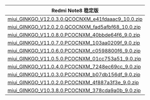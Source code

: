 | Redmi Note8  稳定版    |
| ---- |
| [miui_GINKGO_V12.0.3.0.QCOCNXM_e41fdaaac9_10.0.zip](https://hugeota.d.miui.com/V12.0.3.0.QCOCNXM/miui_GINKGO_V12.0.3.0.QCOCNXM_e41fdaaac9_10.0.zip)    |
| [miui_GINKGO_V12.0.2.0.QCOCNXM_fad5afbf68_10.0.zip](https://hugeota.d.miui.com/V12.0.2.0.QCOCNXM/miui_GINKGO_V12.0.2.0.QCOCNXM_fad5afbf68_10.0.zip)    |
| [miui_GINKGO_V11.0.8.0.PCOCNXM_40bbde64f6_9.0.zip](https://hugeota.d.miui.com/V11.0.8.0.PCOCNXM/miui_GINKGO_V11.0.8.0.PCOCNXM_40bbde64f6_9.0.zip)    |
| [miui_GINKGO_V11.0.7.0.PCOCNXM_103aa0209f_9.0.zip](https://hugeota.d.miui.com/V11.0.7.0.PCOCNXM/miui_GINKGO_V11.0.7.0.PCOCNXM_103aa0209f_9.0.zip)    |
| [miui_GINKGO_V11.0.6.0.PCOCNXM_c0598800f6_9.0.zip](https://hugeota.d.miui.com/V11.0.6.0.PCOCNXM/miui_GINKGO_V11.0.6.0.PCOCNXM_c0598800f6_9.0.zip)    |
| [miui_GINKGO_V11.0.5.0.PCOCNXM_01cc753a51_9.0.zip](https://hugeota.d.miui.com/V11.0.5.0.PCOCNXM/miui_GINKGO_V11.0.5.0.PCOCNXM_01cc753a51_9.0.zip)    |
| [miui_GINKGO_V11.0.4.0.PCOCNXM_7248ec69cc_9.0.zip](https://hugeota.d.miui.com/V11.0.4.0.PCOCNXM/miui_GINKGO_V11.0.4.0.PCOCNXM_7248ec69cc_9.0.zip)    |
| [miui_GINKGO_V11.0.3.0.PCOCNXM_b07db156df_9.0.zip](https://hugeota.d.miui.com/V11.0.3.0.PCOCNXM/miui_GINKGO_V11.0.3.0.PCOCNXM_b07db156df_9.0.zip)    |
| [miui_GINKGO_V11.0.2.0.PCOCNXM_4f887a3f3e_9.0.zip](https://hugeota.d.miui.com/V11.0.2.0.PCOCNXM/miui_GINKGO_V11.0.2.0.PCOCNXM_4f887a3f3e_9.0.zip)    |
| [miui_GINKGO_V10.3.8.0.PCOCNXM_378cda9a0b_9.0.zip](https://hugeota.d.miui.com/V10.3.8.0.PCOCNXM/miui_GINKGO_V10.3.8.0.PCOCNXM_378cda9a0b_9.0.zip)    |
